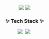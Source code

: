 <!-- header -->
<p align='center'>
<img src="https://capsule-render.vercel.app/api?type=waving&color=ACBCFF&frontColor=0F1035&height=200&section=header&text=Welcome+to+my+Github!&frontSize=40"/>

<pp align='center'>
<img src="https://img.shields.io/badge/iseungjun0402@gmail.com-EA4335?style=flat-square&logo=gmail&logoColor=white"/>

</div>

<h3 align="center">✨ Tech Stack ✨</h3>
<div align="center">
  <img src="https://img.shields.io/badge/MySQL-4479A1?style=flat-square&logo=mysql&logoColor=white"/>&nbsp
  <img src="https://img.shields.io/badge/Python-3776AB?style=flat-square&logo=python&logoColor=white"/>&nbsp;

</div>




